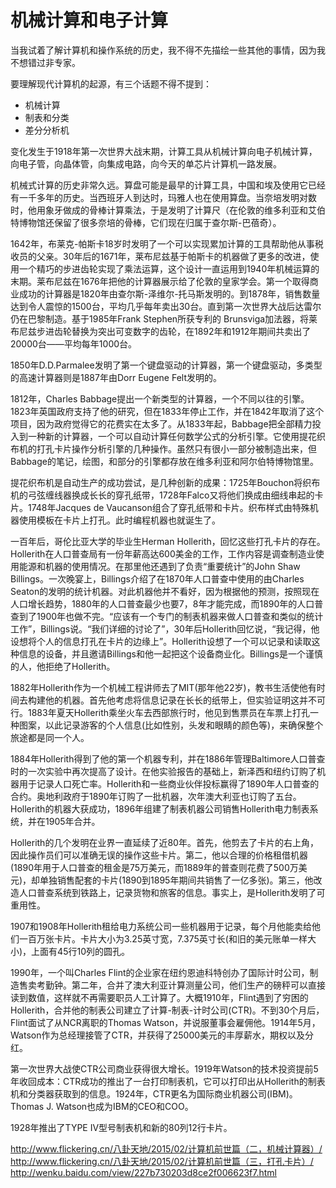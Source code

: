 # 机械计算和电子计算

当我试着了解计算机和操作系统的历史，我不得不先描绘一些其他的事情，因为我不想错过非专家。

要理解现代计算机的起源，有三个话题不得不提到：

* 机械计算
* 制表和分类
* 差分分析机

变化发生于1918年第一次世界大战末期，计算工具从机械计算向电子机械计算，向电子管，向晶体管，向集成电路，向今天的单芯片计算机一路发展。

机械式计算的历史非常久远。算盘可能是最早的计算工具，中国和埃及使用它已经有一千多年的历史。当西班牙人到达时，玛雅人也在使用算盘。当奈培发明对数时，他用象牙做成的骨棒计算乘法，于是发明了计算尺（在伦敦的维多利亚和艾伯特博物馆还保留了很多奈培的骨棒，它们现在归属于查尔斯-巴蓓奇）。

1642年，布莱克-帕斯卡18岁时发明了一个可以实现累加计算的工具帮助他从事税收员的父亲。30年后的1671年，莱布尼兹基于帕斯卡的机器做了更多的改进，使用一个精巧的步进齿轮实现了乘法运算，这个设计一直运用到1940年机械运算的末期。莱布尼兹在1676年把他的计算器展示给了伦敦的皇家学会。第一个取得商业成功的计算器是1820年由查尔斯-泽维尔-托马斯发明的。到1878年，销售数量达到令人震惊的1500台，平均几乎每年卖出30台。直到第一次世界大战后达雷尔仍在巴黎制造。基于1985年Frank Stephen所获专利的 Brunsviga加法器，将莱布尼兹步进齿轮替换为突出可变数字的齿轮，在1892年和1912年期间共卖出了20000台——平均每年1000台。

1850年D.D.Parmalee发明了第一个键盘驱动的计算器，第一个键盘驱动，多类型的高速计算器则是1887年由Dorr Eugene Felt发明的。

1812年，Charles Babbage提出一个新类型的计算器，一个不同以往的引擎。1823年英国政府支持了他的研究，但在1833年停止工作，并在1842年取消了这个项目，因为政府觉得它的花费实在太多了。从1833年起，Babbage把全部精力投入到一种新的计算器，一个可以自动计算任何数学公式的分析引擎。它使用提花织布机的打孔卡片操作分析引擎的几种操作。虽然只有很小一部分被制造出来，但Babbage的笔记，绘图，和部分的引擎都存放在维多利亚和阿尔伯特博物馆里。

提花织布机是自动生产的成功尝试，是几种创新的成果：1725年Bouchon将织布机的弓弦缠线器换成长长的穿孔纸带，1728年Falco又将他们换成由细线串起的卡片。1748年Jacques de Vaucanson组合了穿孔纸带和卡片。织布样式由特殊机器使用模板在卡片上打孔。此时编程机器也就诞生了。

一百年后，哥伦比亚大学的毕业生Herman Hollerith，回忆这些打孔卡片的存在。Hollerith在人口普查局有一份年薪高达600美金的工作，工作内容是调查制造业使用能源和机器的使用情况。在那里他还遇到了负责“重要统计”的John Shaw Billings。一次晚宴上，Billings介绍了在1870年人口普查中使用的由Charles Seaton的发明的统计机器。对此机器他并不看好，因为根据他的预测，按照现在人口增长趋势，1880年的人口普查最少也要7，8年才能完成，而1890年的人口普查到了1900年也做不完。“应该有一个专门的制表机器来做人口普查和类似的统计工作”，Billings说。“我们详细的讨论了”，30年后Hollerith回忆说，“我记得，他设想将个人的信息打孔在卡片的边缘上”。Hollerith设想了一个可以记录和读取这种信息的设备，并且邀请Billings和他一起把这个设备商业化。Billings是一个谨慎的人，他拒绝了Hollerith。

1882年Hollerith作为一个机械工程讲师去了MIT(那年他22岁)，教书生活使他有时间去构建他的机器。首先他考虑将信息记录在长长的纸带上，但实验证明这并不可行。1883年夏天Hollerith乘坐火车去西部旅行时，他见到售票员在车票上打孔一种图案，以此记录游客的个人信息(比如性别，头发和眼睛的颜色等)，来确保整个旅途都是同一个人。

1884年Hollerith得到了他的第一个机器专利，并在1886年管理Baltimore人口普查时的一次实验中再次提高了设计。在他实验报告的基础上，新泽西和纽约订购了机器用于记录人口死亡率。Hollerith和一些商业伙伴投标赢得了1890年人口普查的合约。奥地利政府于1890年订购了一批机器，次年澳大利亚也订购了五台。Hollerith的机器大获成功，1896年组建了制表机器公司销售Hollerith电力制表系统，并在1905年合并。

Hollerith的几个发明在业界一直延续了近80年。首先，他剪去了卡片的右上角，因此操作员们可以准确无误的操作这些卡片。第二，他以合理的价格租借机器(1890年用于人口普查的租金是75万美元，而1889年的普查则花费了500万美元)，却单独销售配套的卡片(1890到1895年期间共销售了一亿多张)。第三，他改造人口普查系统到铁路上，记录货物和旅客的信息。事实上，是Hollerith发明了可重用性。

1907和1908年Hollerith租给电力系统公司一些机器用于记录，每个月他能卖给他们一百万张卡片。卡片大小为3.25英寸宽，7.375英寸长(和旧的美元账单一样大小)，上面有45行10列的圆孔。

1990年，一个叫Charles Flint的企业家在纽约恩迪科特创办了国际计时公司，制造售卖考勤钟。第二年，合并了澳大利亚计算测量公司，他们生产的磅秤可以直接读到数值，这样就不再需要职员人工计算了。大概1910年，Flint遇到了穷困的Hollerith，合并他的制表公司建立了计算-制表-计时公司(CTR)。不到30个月后，Flint面试了从NCR离职的Thomas Watson，并说服董事会雇佣他。1914年5月，Watson作为总经理接管了CTR，并获得了25000美元的丰厚薪水，期权以及分红。

第一次世界大战使CTR公司商业获得很大增长。1919年Watson的技术投资提前5年收回成本：CTR成功的推出了一台打印制表机，它可以打印出从Hollerith的制表机和分类器获取到的信息。1924年，CTR更名为国际商业机器公司(IBM)。Thomas J. Watson也成为IBM的CEO和COO。

1928年推出了TYPE IV型号制表机和新的80列12行卡片。



http://www.flickering.cn/八卦天地/2015/02/计算机前世篇（二，机械计算器）/
http://www.flickering.cn/八卦天地/2015/02/计算机前世篇（三，打孔卡片）/
http://wenku.baidu.com/view/227b730203d8ce2f006623f7.html
